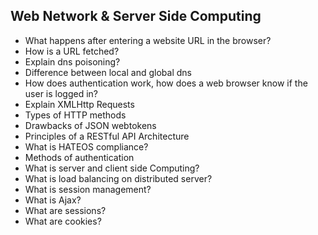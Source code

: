 ## Web Network & Server Side Computing

- What happens after entering a website URL in the browser?
- How is a URL fetched?
- Explain dns poisoning?
- Difference between local and global dns
- How does authentication work, how does a web browser know if the user is logged in?
- Explain XMLHttp Requests
- Types of HTTP methods
- Drawbacks of JSON webtokens
- Principles of a RESTful API Architecture
- What is HATEOS compliance?
- Methods of authentication
- What is server and client side Computing?
- What is load balancing on distributed server?
- What is session management?
- What is Ajax?
- What are sessions?
- What are cookies?
